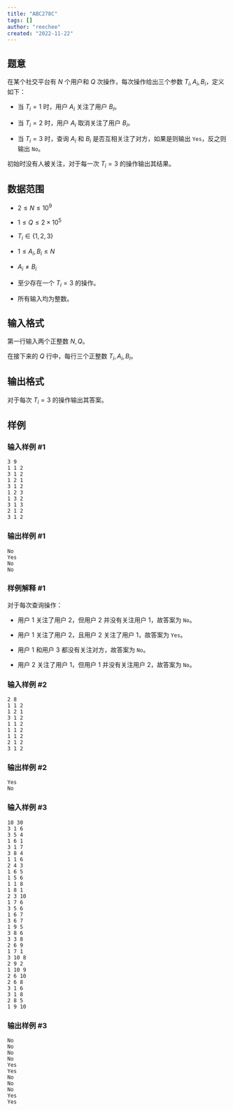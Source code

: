 ```yaml
---
title: "ABC278C"
tags: []
author: "reechee"
created: "2022-11-22"
---
```


## 题意

在某个社交平台有 $N$ 个用户和 $Q$ 次操作，每次操作给出三个参数 $T_i,A_i,B_i$，定义如下：

- 当 $T_i=1$ 时，用户 $A_i$ 关注了用户 $B_i$。

- 当 $T_i=2$ 时，用户 $A_i$ 取消关注了用户 $B_i$。

- 当 $T_i=3$ 时，查询 $A_i$ 和 $B_i$ 是否互相关注了对方，如果是则输出 `Yes`，反之则输出 `No`。

初始时没有人被关注，对于每一次 $T_i=3$ 的操作输出其结果。

## 数据范围

- $2 \leq N \leq 10^9$

- $1 \leq Q \leq 2 \times 10^5$

- $T_i \in \{1,2,3\}$

- $1 \leq A_i,B_i \leq N$

- $A_i \neq B_i$

- 至少存在一个 $T_i=3$ 的操作。

- 所有输入均为整数。

## 输入格式

第一行输入两个正整数 $N,Q$。

在接下来的 $Q$ 行中，每行三个正整数 $T_i,A_i,B_i$。

## 输出格式

对于每次 $T_i=3$ 的操作输出其答案。

## 样例 

### 输入样例 #1

```
3 9
1 1 2
3 1 2
1 2 1
3 1 2
1 2 3
1 3 2
3 1 3
2 1 2
3 1 2
```

### 输出样例 #1

```
No
Yes
No
No
```

### 样例解释 #1

对于每次查询操作：

- 用户 $1$ 关注了用户 $2$，但用户 $2$ 并没有关注用户 $1$，故答案为 `No`。

- 用户 $1$ 关注了用户 $2$，且用户 $2$ 关注了用户 $1$，故答案为 `Yes`。

- 用户 $1$ 和用户 $3$ 都没有关注对方，故答案为 `No`。

- 用户 $2$ 关注了用户 $1$，但用户 $1$ 并没有关注用户 $2$，故答案为 `No`。

### 输入样例 #2

```
2 8
1 1 2
1 2 1
3 1 2
1 1 2
1 1 2
1 1 2
2 1 2
3 1 2
```

### 输出样例 #2

```
Yes
No
```

### 输入样例 #3

```
10 30
3 1 6
3 5 4
1 6 1
3 1 7
3 8 4
1 1 6
2 4 3
1 6 5
1 5 6
1 1 8
1 8 1
2 3 10
1 7 6
3 5 6
1 6 7
3 6 7
1 9 5
3 8 6
3 3 8
2 6 9
1 7 1
3 10 8
2 9 2
1 10 9
2 6 10
2 6 8
3 1 6
3 1 8
2 8 5
1 9 10
```

### 输出样例 #3

```
No
No
No
No
Yes
Yes
No
No
No
Yes
Yes
```